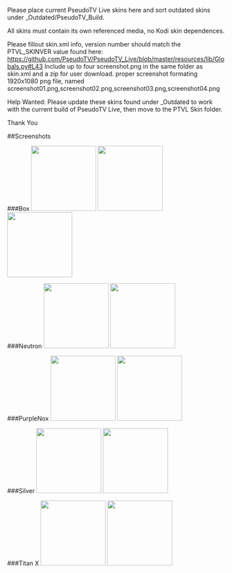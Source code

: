 Please place current PseudoTV Live skins here and sort outdated skins under _Outdated/PseudoTV_Build.

All skins must contain its own referenced media, no Kodi skin dependences.

Please fillout skin.xml info, version number should match the PTVL_SKINVER value found here: https://github.com/PseudoTV/PseudoTV_Live/blob/master/resources/lib/Globals.py#L43
Include up to four screenshot.png in the same folder as skin.xml and a zip for user download.
proper screenshot formating 1920x1080 png file, named screenshot01.png,screenshot02.png,screenshot03.png,screenshot04.png

Help Wanted:
Please update these skins found under _Outdated to work with the current build of PseudoTV Live, then move to the PTVL Skin folder.

Thank You

##Screenshots

###Box
<img height="150" src="https://raw.githubusercontent.com/PseudoTV/PseudoTV_Skins/master/Box/screenshot%201.png">
<img height="150" src="https://raw.githubusercontent.com/PseudoTV/PseudoTV_Skins/master/Box/screenshot.png">
<img height="150" src="https://raw.githubusercontent.com/PseudoTV/PseudoTV_Skins/master/Box/screenshot%202.png">

###Neutron
<img height="150" src="https://raw.githubusercontent.com/PseudoTV/PseudoTV_Skins/master/Neutron/screenshot1.png">
<img height="150" src="https://raw.githubusercontent.com/PseudoTV/PseudoTV_Skins/master/Neutron/screenshot2.png">

###PurpleNox
<img height="150" src="https://raw.githubusercontent.com/PseudoTV/PseudoTV_Skins/master/PurpleNox/screenshot01.png">
<img height="150" src="https://raw.githubusercontent.com/PseudoTV/PseudoTV_Skins/master/PurpleNox/screenshot02.png">

###Silver
<img height="150" src="https://raw.githubusercontent.com/PseudoTV/PseudoTV_Skins/master/Silver/screenshot%201.png">
<img height="150" src="https://raw.githubusercontent.com/PseudoTV/PseudoTV_Skins/master/Silver/screenshot%202.png">

###Titan X
<img height="150" src="https://raw.githubusercontent.com/PseudoTV/PseudoTV_Skins/master/Titian%20X/screenshot%201.png">
<img height="150" src="https://raw.githubusercontent.com/PseudoTV/PseudoTV_Skins/master/Titian%20X/screenshot%202.png">
